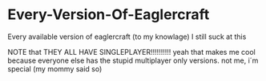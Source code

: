 # Every-Version-Of-Eaglercraft
Every available version of eaglercraft (to my knowlage) 
I still suck at this

NOTE that THEY ALL HAVE SINGLEPLAYER!!!!!!!!!! yeah that makes me cool because everyone else has the stupid multiplayer only versions. not me, i´m special (my mommy said so)
